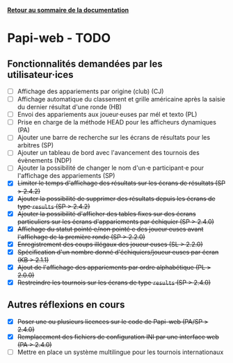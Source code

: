 **[Retour au sommaire de la documentation](../README.md)**

# Papi-web - TODO

## Fonctionnalités demandées par les utilisateur·ices

- [ ] Affichage des appariements par origine (club) (CJ)
- [ ] Affichage automatique du classement et grille américaine après la saisie du dernier résultat d'une ronde (HB)
- [ ] Envoi des appariements aux joueur·euses par mél et texto (PL)
- [ ] Prise en charge de la méthode HEAD pour les afficheurs dynamiques (PA)
- [ ] Ajouter une barre de recherche sur les écrans de résultats pour les arbitres (SP)
- [ ] Ajouter un tableau de bord avec l'avancement des tournois des évènements (NDP)
- [ ] Ajouter la possibilité de changer le nom d'un⋅e participant⋅e pour l'affichage des appariements (SP)
- [X] ~~Limiter le temps d'affichage des résultats sur les écrans de résultats (SP > 2.4.2)~~
- [X] ~~Ajouter la possibilité de supprimer des résultats depuis les écrans de type `results` (SP > 2.4.2)~~
- [X] ~~Ajouter la possibilité d'afficher des tables fixes sur des écrans particuliers sur les écrans d'appariements par échiquier (SP > 2.4.0)~~
- [x] ~~Affichage du statut pointé·e/non pointé·e des joueur·euses avant l'affichage de la première ronde (SP > 2.2.0)~~
- [x] ~~Enregistrement des coups illégaux des joueur·euses (SL > 2.2.0)~~
- [x] ~~Spécification d'un nombre donné d'échiquiers/joueur·euses par écran (KB > 2.1.1)~~
- [x] ~~Ajout de l'affichage des appariements par ordre alphabétique (PL > 2.0.0)~~
- [x] ~~Restreindre les tournois sur les écrans de type `results` (SP > 2.4.0)~~

## Autres réflexions en cours

- [X] ~~Poser une ou plusieurs licences sur le code de Papi-web (PA/SP > 2.4.0)~~
- [X] ~~Remplacement des fichiers de configuration INI par une interface web (PA > 2.4.0)~~
- [ ] Mettre en place un système multilingue pour les tournois internationaux
